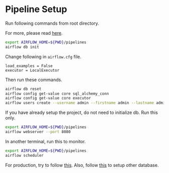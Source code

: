 # Pipeline Setup

Run following commands from root directory.

For more, please read [here](https://airflow.apache.org/docs/apache-airflow/stable/start/local.html).

```bash
export AIRFLOW_HOME=${PWD}/pipelines
airflow db init
```
Change following in `airflow.cfg` file.
```
load_examples = False
executor = LocalExecutor
```

Then run these commands.
```bash
airflow db reset
airflow config get-value core sql_alchemy_conn
airflow config get-value core executor
airflow users create --username admin --firstname admin --lastname admin --role Admin --email admin@admin.org
```

If you have already setup the project, do not need to initialize db. Run this only.
```bash
export AIRFLOW_HOME=${PWD}/pipelines
airflow webserver --port 8080
```

In another terminal, run this to monitor.
```bash
export AIRFLOW_HOME=${PWD}/pipelines
airflow scheduler
```

For production, try to follow [this](https://airflow.apache.org/docs/apache-airflow/stable/production-deployment.html). Also, follow [this](https://airflow.apache.org/docs/apache-airflow/2.2.3/howto/set-up-database.html) to setup other database.